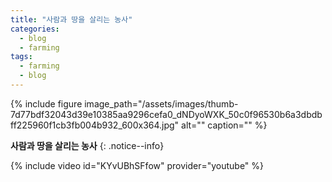 ```yaml
---
title: "사람과 땅을 살리는 농사"
categories:
  - blog
  - farming
tags:
  - farming
  - blog
---
```


{% include figure image_path="/assets/images/thumb-7d77bdf32043d39e10385aa9296cefa0_dNDyoWXK_50c0f96530b6a3dbdbff225960f1cb3fb004b932_600x364.jpg" alt="" caption="" %}

**사람과 땅을 살리는 농사** 
{: .notice--info}

{% include video id="KYvUBhSFfow" provider="youtube" %}